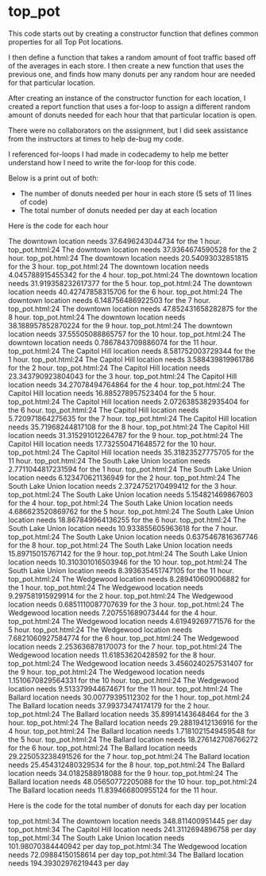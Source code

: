 # top_pot

This code starts out by creating a constructor function that defines 
common properties for all Top Pot locations. 

I then define a function that takes a random amount of foot traffic 
based off of the averages in each store. I then create a new 
function that uses the previous one, and finds how many donuts
per any random hour are needed for that particular location.

After creating an instance of the constructor function for each 
location, I created a report function that uses a for-loop to 
assign a different random amount of donuts needed for each 
hour that that particular location is open. 


There were no collaborators on the assignment, but I did seek 
assistance from the instructors at times to help de-bug my
code. 

I referenced for-loops I had made in codecademy to help me better 
understand how I need to write the for-loop for this code.


Below is a print out of both:

- The number of donuts needed per hour in each store (5 sets of 11 lines of code)
- The total number of donuts needed per day at each location


Here is the code for each hour 

 The downtown location needs 37.6496243044734 for the 1 hour.
top_pot.html:24 The downtown location needs 37.9364674590528 for the 2 hour.
top_pot.html:24 The downtown location needs 20.54093032851815 for the 3 hour.
top_pot.html:24 The downtown location needs 4.045788915455342 for the 4 hour.
top_pot.html:24 The downtown location needs 31.919358232617377 for the 5 hour.
top_pot.html:24 The downtown location needs 40.42747858315706 for the 6 hour.
top_pot.html:24 The downtown location needs 6.148756486922503 for the 7 hour.
top_pot.html:24 The downtown location needs 47.852431658282875 for the 8 hour.
top_pot.html:24 The downtown location needs 38.188957852870224 for the 9 hour.
top_pot.html:24 The downtown location needs 37.55505088865757 for the 10 hour.
top_pot.html:24 The downtown location needs 0.7867843709886074 for the 11 hour.
top_pot.html:24 The Capitol Hill location needs 8.581752003729344 for the 1 hour.
top_pot.html:24 The Capitol Hill location needs 3.588439819961786 for the 2 hour.
top_pot.html:24 The Capitol Hill location needs 23.343790923804043 for the 3 hour.
top_pot.html:24 The Capitol Hill location needs 34.27078494764864 for the 4 hour.
top_pot.html:24 The Capitol Hill location needs 16.885278957523404 for the 5 hour.
top_pot.html:24 The Capitol Hill location needs 2.0726385382935404 for the 6 hour.
top_pot.html:24 The Capitol Hill location needs 5.720971864275635 for the 7 hour.
top_pot.html:24 The Capitol Hill location needs 35.71968244817108 for the 8 hour.
top_pot.html:24 The Capitol Hill location needs 31.315291012264787 for the 9 hour.
top_pot.html:24 The Capitol Hill location needs 17.732550471648572 for the 10 hour.
top_pot.html:24 The Capitol Hill location needs 35.31823527775705 for the 11 hour.
top_pot.html:24 The South Lake Union location needs 2.7711044817231594 for the 1 hour.
top_pot.html:24 The South Lake Union location needs 6.123470621136949 for the 2 hour.
top_pot.html:24 The South Lake Union location needs 2.3724752170499412 for the 3 hour.
top_pot.html:24 The South Lake Union location needs 5.154821469867603 for the 4 hour.
top_pot.html:24 The South Lake Union location needs 4.686623520869762 for the 5 hour.
top_pot.html:24 The South Lake Union location needs 18.867849964136255 for the 6 hour.
top_pot.html:24 The South Lake Union location needs 10.933855605963618 for the 7 hour.
top_pot.html:24 The South Lake Union location needs 0.6375467816367746 for the 8 hour.
top_pot.html:24 The South Lake Union location needs 15.89715015767142 for the 9 hour.
top_pot.html:24 The South Lake Union location needs 10.310301016503946 for the 10 hour.
top_pot.html:24 The South Lake Union location needs 8.393635451747105 for the 11 hour.
top_pot.html:24 The Wedgewood location needs 8.289410609006882 for the 1 hour.
top_pot.html:24 The Wedgewood location needs 9.297581915929914 for the 2 hour.
top_pot.html:24 The Wedgewood location needs 0.6851110087707639 for the 3 hour.
top_pot.html:24 The Wedgewood location needs 7.207551689073444 for the 4 hour.
top_pot.html:24 The Wedgewood location needs 4.61949269771576 for the 5 hour.
top_pot.html:24 The Wedgewood location needs 7.6821060927584774 for the 6 hour.
top_pot.html:24 The Wedgewood location needs 2.253636878170073 for the 7 hour.
top_pot.html:24 The Wedgewood location needs 11.61853620428592 for the 8 hour.
top_pot.html:24 The Wedgewood location needs 3.4560240257531407 for the 9 hour.
top_pot.html:24 The Wedgewood location needs 1.1510670829564331 for the 10 hour.
top_pot.html:24 The Wedgewood location needs 9.513379944674671 for the 11 hour.
top_pot.html:24 The Ballard location needs 30.00779395112302 for the 1 hour.
top_pot.html:24 The Ballard location needs 37.99373474174179 for the 2 hour.
top_pot.html:24 The Ballard location needs 35.89914143648464 for the 3 hour.
top_pot.html:24 The Ballard location needs 29.28819412136916 for the 4 hour.
top_pot.html:24 The Ballard location needs 1.7181021549459548 for the 5 hour.
top_pot.html:24 The Ballard location needs 18.276142708766272 for the 6 hour.
top_pot.html:24 The Ballard location needs 29.225053238491526 for the 7 hour.
top_pot.html:24 The Ballard location needs 25.454312480329534 for the 8 hour.
top_pot.html:24 The Ballard location needs 34.0182588918088 for the 9 hour.
top_pot.html:24 The Ballard location needs 48.05650772205088 for the 10 hour.
top_pot.html:24 The Ballard location needs 11.839466800955124 for the 11 hour.


Here is the code for the total number of donuts for each day per location 

top_pot.html:34 The downtown location needs 348.811400951445 per day 
top_pot.html:34 The Capitol Hill location needs 241.3112694896758 per day 
top_pot.html:34 The South Lake Union location needs 101.98070384440942 per day 
top_pot.html:34 The Wedgewood location needs 72.09884150158614 per day 
top_pot.html:34 The Ballard location needs 194.39302976219443 per day 